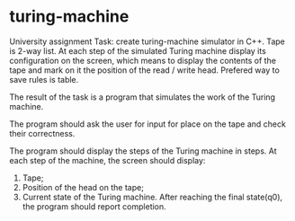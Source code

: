 # turing-machine
University assignment
Task: create turing-machine simulator in C++. Tape is 2-way list.
At each step of the simulated Turing machine 
display its configuration on the screen, which means to display the contents of the tape
and mark on it the position of the read / write head.
Prefered way to save rules is table.

The result of the task is a program that simulates
the work of the Turing machine.

The program should ask the user for input for
place on the tape and check their correctness.

The program should display the steps of the Turing machine in steps.
At each step of the machine, the screen should display:
1. Tape;
2. Position of the head on the tape;
3. Current state of the Turing machine.
After reaching the final state(q0), the program should report completion.

